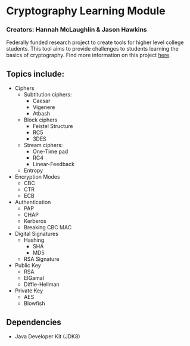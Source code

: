 # Cryptography Learning Module
### Creators: Hannah McLaughlin & Jason Hawkins

Federally funded research project to create tools for higher level college students. This tool aims to provide challenges to students learning the basics of cryptography. Find more information on this project [here](http://www.sait.fsu.edu/dod/dod.shtml).

## Topics include: 
* Ciphers
	* Subtitution ciphers:
		*  Caesar
		*  Vigenere
		*  Atbash
	* Block ciphers
		*  Feistel Structure
		*  RC5
		*  3DES
	* Stream ciphers:
		*  One-Time pad
		*  RC4
		*  Linear-Feedback
	* Entropy
* Encryption Modes
	*  CBC
	*  CTR
	*  ECB
* Authentication
	*  PAP
	*  CHAP
	*  Kerberos
	* Breaking CBC MAC
*  Digital Signatures
	*  Hashing
		*  SHA
		*  MD5
	*  RSA Signature
* Public Key
	*  RSA
	*  ElGamal
	*  Diffie-Hellman
* Private Key
	*  AES
	*  Blowfish

## Dependencies
* Java Developer Kit (JDK8)
